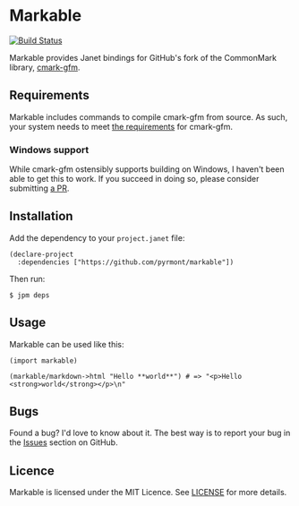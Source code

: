 # Markable

[![Build Status](https://github.com/pyrmont/markable/workflows/build/badge.svg)](https://github.com/pyrmont/markable/actions?query=workflow%3Abuild)

Markable provides Janet bindings for GitHub's fork of the CommonMark library,
[cmark-gfm](https://github.com/github/cmark-gfm).

## Requirements

Markable includes commands to compile cmark-gfm from source. As such, your
system needs to meet [the requirements](https://github.com/github/cmark-gfm#installing)
for cmark-gfm.

### Windows support

While cmark-gfm ostensibly supports building on Windows, I haven't been able to
get this to work. If you succeed in doing so, please consider submitting
[a PR](https://github.com/pyrmont/markable/pulls).

## Installation

Add the dependency to your `project.janet` file:

```
(declare-project
  :dependencies ["https://github.com/pyrmont/markable"])
```

Then run:

```shell
$ jpm deps
```

## Usage

Markable can be used like this:

```
(import markable)

(markable/markdown->html "Hello **world**") # => "<p>Hello <strong>world</strong></p>\n"
```

## Bugs

Found a bug? I'd love to know about it. The best way is to report your bug in
the [Issues][] section on GitHub.

[Issues]: https://github.com/pyrmont/markable/issues

## Licence

Markable is licensed under the MIT Licence. See [LICENSE][] for more details.

[LICENSE]: https://github.com/pyrmont/markable/blob/master/LICENSE
